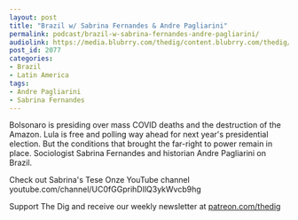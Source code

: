 ```yaml
---
layout: post
title: "Brazil w/ Sabrina Fernandes & Andre Pagliarini"
permalink: podcast/brazil-w-sabrina-fernandes-andre-pagliarini/
audiolink: https://media.blubrry.com/thedig/content.blubrry.com/thedig/The_Dig-EP_334-Brazil.mp3
post_id: 2077
categories: 
- Brazil
- Latin America
tags: 
- Andre Pagliarini
- Sabrina Fernandes
---
```


Bolsonaro is presiding over mass COVID deaths and the destruction of the Amazon. Lula is free and polling way ahead for next year's presidential election. But the conditions that brought the far-right to power remain in place. Sociologist Sabrina Fernandes and historian Andre Pagliarini on Brazil. 

Check out Sabrina's Tese Onze YouTube channel youtube.com/channel/UC0fGGprihDIlQ3ykWvcb9hg

Support The Dig and receive our weekly newsletter at [patreon.com/thedig](http://www.patreon.com/TheDig) 